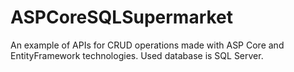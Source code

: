 # ASPCoreSQLSupermarket
An example of APIs for CRUD operations made with ASP Core and EntityFramework technologies. Used database is SQL Server.
